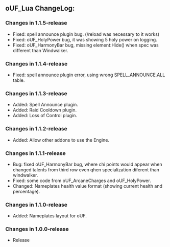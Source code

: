 ## oUF_Lua ChangeLog:

### Changes in 1.1.5-release

 - Fixed: spell announce plugin bug. (/reload was necessary to it works)
 - Fixed: oUF_HolyPower bug, it was showing 5 holy power on logging.
 - Fixed: oUF_HarmonyBar bug, missing element:Hide() when spec was different than Windwalker.

### Changes in 1.1.4-release

 - Fixed: spell announce plugin error, using wrong SPELL_ANNOUNCE.ALL table.

### Changes in 1.1.3-release

 - Added: Spell Announce plugin.
 - Added: Raid Cooldown plugin.
 - Added: Loss of Control plugin.

### Changes in 1.1.2-release

 - Added: Allow other addons to use the Engine.

### Changes in 1.1.1-release

 - Bug: fixed oUF_HarmonyBar bug, where chi points would appear when changed talents from third row
even qhen specialization diferent than windwalker.
 - Fixed: some code from oUF_ArcaneCharges and oUF_HolyPower.
 - Changed: Nameplates health value format (showing current health and percentage).

### Changes in 1.1.0-release

 - Added: Nameplates layout for oUF.

### Changes in 1.0.0-release

 - Release